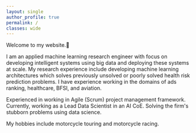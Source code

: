 ```yaml
---
layout: single
author_profile: true
permalink: /
classes: wide
---
```


Welcome to my website.👋

I am an applied machine learning research engineer with focus on developing intelligent systems using big data and deploying these systems at scale. 
My research experience include developing machine learning architectures which solves previously unsolved or poorly solved health risk prediction problems. 
I have experience working in the domains of ads ranking, healthcare, BFSI, and aviation.  

Experienced in working in Agile (Scrum) project management framework.
Currently, working as a Lead Data Scientist in an AI CoE. Solving the firm's stubborn problems using data science. 

My hobbies include motorcycle touring and motorcycle racing. 



<!-- ### Disclaimer -->

<!-- This website is still under construction.

- Please report bugs by raising issues in [this][source-repo] repository.
- github-pages doesn't allow you to publish source from any branch other than master. Further, I constructed the first versions of this website as a newbie coder, so the commit history is abominable. -->

[source-repo]: https://github.com/behloolsabir/behloolsabir.github.io
